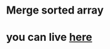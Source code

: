 # Merge sorted array
# you can live [here](https://harika-brs.github.io/Array-Algorithms/examples/merge-sorted-array/)
